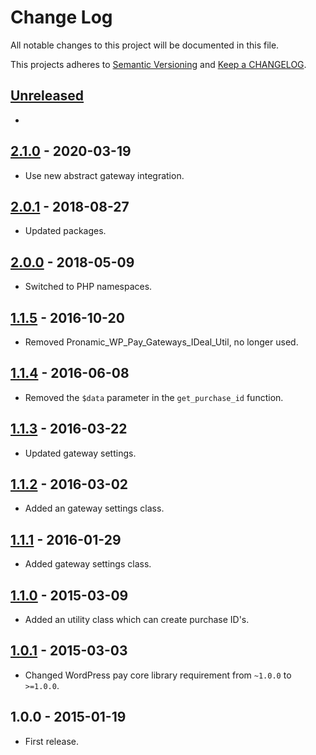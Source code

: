 # Change Log

All notable changes to this project will be documented in this file.

This projects adheres to [Semantic Versioning](http://semver.org/) and [Keep a CHANGELOG](http://keepachangelog.com/).

## [Unreleased][unreleased]
-

## [2.1.0] - 2020-03-19
- Use new abstract gateway integration.

## [2.0.1] - 2018-08-27
- Updated packages.

## [2.0.0] - 2018-05-09
- Switched to PHP namespaces.

## [1.1.5] - 2016-10-20
- Removed Pronamic_WP_Pay_Gateways_IDeal_Util, no longer used.

## [1.1.4] - 2016-06-08
- Removed the `$data` parameter in the `get_purchase_id` function.

## [1.1.3] - 2016-03-22
- Updated gateway settings.

## [1.1.2] - 2016-03-02
- Added an gateway settings class.

## [1.1.1] - 2016-01-29
- Added gateway settings class.

## [1.1.0] - 2015-03-09
- Added an utility class which can create purchase ID's.

## [1.0.1] - 2015-03-03
- Changed WordPress pay core library requirement from `~1.0.0` to `>=1.0.0`.

## 1.0.0 - 2015-01-19
- First release.

[unreleased]: https://github.com/wp-pay-gateways/ideal/compare/2.1.0...HEAD
[2.1.0]: https://github.com/wp-pay-gateways/ideal/compare/2.0.1...2.1.0
[2.0.1]: https://github.com/wp-pay-gateways/ideal/compare/2.0.0...2.0.1
[2.0.0]: https://github.com/wp-pay-gateways/ideal/compare/1.1.5...2.0.0
[1.1.5]: https://github.com/wp-pay-gateways/ideal/compare/1.1.4...1.1.5
[1.1.4]: https://github.com/wp-pay-gateways/ideal/compare/1.1.3...1.1.4
[1.1.3]: https://github.com/wp-pay-gateways/ideal/compare/1.1.2...1.1.3
[1.1.2]: https://github.com/wp-pay-gateways/ideal/compare/1.1.1...1.1.2
[1.1.1]: https://github.com/wp-pay-gateways/ideal/compare/1.1.0...1.1.1
[1.1.0]: https://github.com/wp-pay-gateways/ideal/compare/1.0.1...1.1.0
[1.0.1]: https://github.com/wp-pay-gateways/ideal/compare/1.0.0...1.0.1

